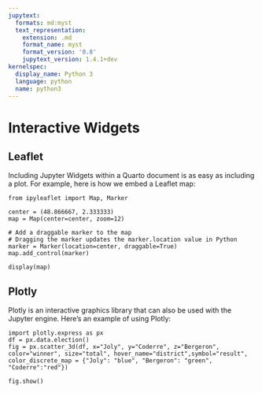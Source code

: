 ```yaml
---
jupytext:
  formats: md:myst
  text_representation:
    extension: .md
    format_name: myst
    format_version: '0.8'
    jupytext_version: 1.4.1+dev
kernelspec:
  display_name: Python 3
  language: python
  name: python3
---
```


# Interactive Widgets

## Leaflet

Including Jupyter Widgets within a Quarto document is as easy as including a plot. For example, here is how we embed a Leaflet map:

```{code-cell}
from ipyleaflet import Map, Marker

center = (48.866667, 2.333333)
map = Map(center=center, zoom=12)

# Add a draggable marker to the map
# Dragging the marker updates the marker.location value in Python
marker = Marker(location=center, draggable=True)
map.add_control(marker)

display(map)
```

## Plotly

Plotly is an interactive graphics library that can also be used with the Jupyter engine. Here’s an example of using Plotly:

```{code-cell}
import plotly.express as px
df = px.data.election()
fig = px.scatter_3d(df, x="Joly", y="Coderre", z="Bergeron", color="winner", size="total", hover_name="district",symbol="result", color_discrete_map = {"Joly": "blue", "Bergeron": "green", "Coderre":"red"})

fig.show()
```